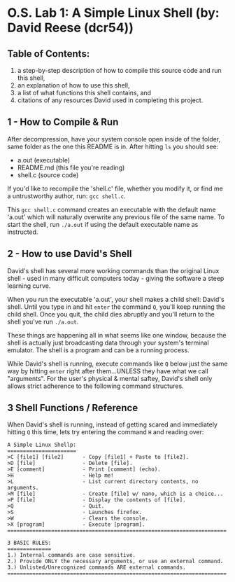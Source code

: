 # O.S. Lab 1: A Simple Linux Shell (by: David Reese (dcr54))

## Table of Contents:
1. a step-by-step description of how to compile this source code and run this shell,
2. an explanation of how to use this shell,
3. a list of what functions this shell contains, and
4. citations of any resources David used in completing this project.

## 1 - How to Compile & Run

After decompression, have your system console open inside of the folder, same folder as the one this README is in. After hitting `ls` you should see:

* a.out (executable)
* README.md (this file you're reading)
* shell.c (source code)

If you'd like to recompile the 'shell.c' file, whether you modify it, or find me a untrustworthy author, run: `gcc shell.c`.

This `gcc shell.c` command creates an executable with the default name 'a.out' which will naturally overwrite any previous file of the same name. To start the shell, run `./a.out` if using the default executable name as instructed.

## 2 - How to use David's Shell

David's shell has several more working commands than the original Linux shell - used in many difficult computers today - giving the software a steep learning curve.

When you run the executable 'a.out', your shell makes a child shell: David's shell. Until you type in and hit `enter` the command `Q`, you'll keep running the child shell. Once you quit, the child dies abruptly and you'll return to the shell you've run `./a.out`.

These things are happening all in what seems like one window, because the shell is actually just broadcasting data through your system's terminal emulator. The shell is a program and can be a running process.

While David's shell is running, execute commands like `Q` below just the same way by hitting `enter` right after them...UNLESS they have what we call "arguments". For the user's physical & mental saftey, David's shell only allows strict adherence to the following command structures.

## 3 Shell Functions / Reference

When David's shell is running, instead of getting scared and immediately hitting `Q` this time, lets try entering the command `H` and reading over:

```
A Simple Linux Shellp:
======================
>C [file1] [file2]      - Copy [file1] + Paste to [file2].
>D [file]               - Delete [file].
>E [comment]            - Print [comment] (echo).
>H                      - Help me!
>L                      - List current directory contents, no arguments.
>M [file]               - Create [file] w/ nano, which is a choice...
>P [file]               - Display the contents of [file].
>Q                      - Quit.
>S                      - Launches firefox.
>W                      - Clears the console.
>X [program]            - Execute [program].
======================================================================

3 BASIC RULES:
==============
1.) Internal commands are case sensitive.
2.) Provide ONLY the necessary arguments, or use an external command.
3.) Unlisted/Unrecognized commands ARE external commands.
======================================================================
```


